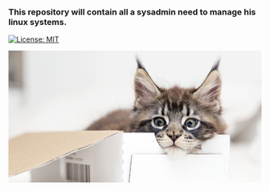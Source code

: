 ### This repository will contain all a sysadmin need to manage his linux systems.
[![License: MIT](https://img.shields.io/badge/License-MIT-yellow.svg)](https://opensource.org/licenses/MIT)

![Alt text](pics/wise-cat.jpg?raw=true "Wise cat")
